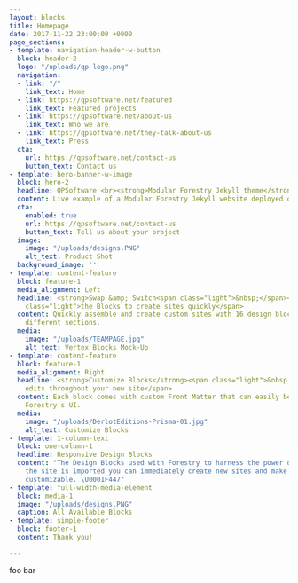 ```yaml
---
layout: blocks
title: Homepage
date: 2017-11-22 23:00:00 +0000
page_sections:
- template: navigation-header-w-button
  block: header-2
  logo: "/uploads/qp-logo.png"
  navigation:
  - link: "/"
    link_text: Home
  - link: https://qpsoftware.net/featured
    link_text: Featured projects
  - link: https://qpsoftware.net/about-us
    link_text: Who we are
  - link: https://qpsoftware.net/they-talk-about-us
    link_text: Press
  cta:
    url: https://qpsoftware.net/contact-us
    button_text: Contact us
- template: hero-banner-w-image
  block: hero-2
  headline: QPSoftware <br><strong>Modular Forestry Jekyll theme</strong>
  content: Live example of a Modular Forestry Jekyll website deployed on AWS Amplify
  cta:
    enabled: true
    url: https://qpsoftware.net/contact-us
    button_text: Tell us about your project
  image:
    image: "/uploads/designs.PNG"
    alt_text: Product Shot
  background_image: ''
- template: content-feature
  block: feature-1
  media_alignment: Left
  headline: <strong>Swap &amp; Switch<span class="light">&nbsp;</span></strong><span
    class="light">the Blocks to create sites quickly</span>
  content: Quickly assemble and create custom sites with 16 design blocks for seven
    different sections.
  media:
    image: "/uploads/TEAMPAGE.jpg"
    alt_text: Vertex Blocks Mock-Up
- template: content-feature
  block: feature-1
  media_alignment: Right
  headline: <strong>Customize Blocks</strong><span class="light">&nbsp;to make quick
    edits throughout your new site</span>
  content: Each block comes with custom Front Matter that can easily be edited in
    Forestry's UI.
  media:
    image: "/uploads/DerlotEditions-Prisma-01.jpg"
    alt_text: Customize Blocks
- template: 1-column-text
  block: one-column-1
  headline: Responsive Design Blocks
  content: "The Design Blocks used with Forestry to harness the power of Blocks. Once
    the site is imported you can immediately create new sites and make them fully
    customizable. \U0001F447"
- template: full-width-media-element
  block: media-1
  image: "/uploads/designs.PNG"
  caption: All Available Blocks
- template: simple-footer
  block: footer-1
  content: Thank you!

---
```

foo bar